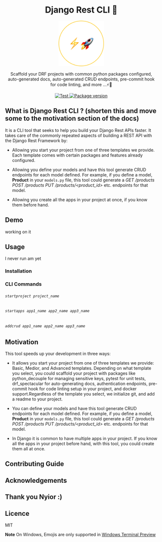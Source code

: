 <h1 align="center">
  Django Rest CLI 🚀
</h1>

<p align="center">
  <img src="./assets/logo.png" width="150" height="150">
</p>

<p align="center">
   Scaffold your DRF projects with common python packages configured, auto-generated docs, auto-generated CRUD endpoints, pre-commit hook for code linting, and more ...⚡🚀
</p>

<p align="center">
  <a href="https://github.com/tiangolo/typer/actions?query=workflow%3ATest" target="_blank">
      <img src="https://github.com/tiangolo/typer/workflows/Test/badge.svg" alt="Test">
  </a>
  <a href="https://pypi.org/project/typer" target="_blank">
      <img src="https://img.shields.io/pypi/v/typer?color=%2334D058&label=pypi%20package" alt="Package version">
  </a>
</p>

## What is Django Rest CLI ? (shorten this and move some to the motivation section of the docs)
It is a CLI tool that seeks to help you build your Django Rest APIs faster.
It takes care of the commonly repeated aspects of building a REST API with the Django Rest Framework by:

- Allowing you start your project from one of three templates we provide. Each template comes with certain packages and features already configured.

- Allowing you define your models and have this tool generate CRUD endpoints for each model defined.
For example, if you define a model, **Product** in your `models.py` file, this tool could generate a _GET /products POST /products PUT /products/<product_id>_ etc. endpoints for that model.

- Allowing you create all the apps in your project at once, if you know them before hand.

## Demo
working on it

## Usage
I never run am yet 
### Installation

### CLI Commands
###### `startproject project_name`

###### `startapps app1_name app2_name app3_name`

###### `addcrud app1_name app2_name app3_name`

## Motivation
This tool speeds up your development in three ways:

- It allows you start your project from one of three templates we provide: Basic, Medior, and Advanced templates. Depending on what template you select, you could scaffold your project with packages like python_decouple for managing sensitive keys, pytest for unit tests, drf_spectacular for auto-generating docs, authentication endpoints, pre-commit hook for code linting setup in your project, and docker support.Regardless of the template you select, we initialize git, and add a readme to your project.

- You can define your models and have this tool generate CRUD endpoints for each model defined.
For example, if you define a model, **Product** in your `models.py` file, this tool could generate a _GET /products POST /products PUT /products/<product_id>_ etc. endpoints for that model.

- In Django it is common to have multiple apps in your project. If you know all the apps in your project before hand, with this tool, you could create them all at once.

## Contributing Guide

## Acknowledgements

## Thank you Nyior :)

## Licence
MIT


**Note** On Windows, Emojis are only supported in [Windows Terminal Preview](https://www.microsoft.com/en-us/p/windows-terminal-preview/9n8g5rfz9xk3?activetab=pivot:overviewtab)